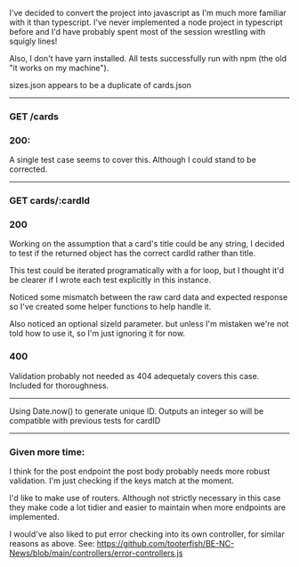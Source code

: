 I've decided to convert the project into javascript as I'm much more familiar with it than typescript. I've never implemented a node project in typescript before and I'd have probably spent most of the session wrestling with squigly lines!

Also, I don't have yarn installed. All tests successfully run with npm (the old "it works on my machine").

sizes.json appears to be a duplicate of cards.json

---

### GET /cards
### 200:
A single test case seems to cover this. Although I could stand to be corrected.

---

### GET cards/:cardId
### 200
Working on the assumption that a card's title could be any string, I decided to test if the returned object has the correct cardId rather than title.

This test could be iterated programatically with a for loop, but I thought it'd be clearer if I wrote each test explicitly in this instance.

Noticed some mismatch between the raw card data and expected response so I've created some helper functions to help handle it.

Also noticed an optional sizeId parameter. but unless I'm mistaken we're not told how to use it, so I'm just ignoring it for now.

### 400
Validation probably not needed as 404 adequetaly covers this case. Included for thoroughness.

---

Using Date.now() to generate unique ID. Outputs an integer so will be compatible with previous tests for cardID

---

### Given more time:
I think for the post endpoint the post body probably needs more robust validation. I'm just checking if the keys match at the moment.

I'd like to make use of routers. Although not strictly necessary in this case they make code a lot tidier and easier to maintain when more endpoints are implemented.

I would've also liked to put error checking into its own controller, for similar reasons as above.
See: https://github.com/tooterfish/BE-NC-News/blob/main/controllers/error-controllers.js
